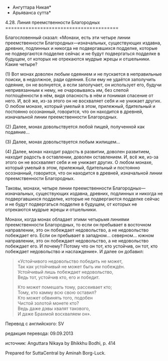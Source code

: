 * Ангуттара Никая*
* Арьяванса сутта*

4\.28\. Линия преемственности Благородных
\=\=\=\=\=\=\=\=\=\=\=\=\=\=\=\=\=\=\=\=\=\=\=\=\=\=\=\=\=\=\=\=\=\=\=\=\=\=\=

Благословенный сказал: «Монахи, есть эти четыре линии преемственности Благородных—изначальных, существующих издавна, древних, подлинных и никогда не подвергавшихся подделке, которые не подвергаются подделке сейчас и не будут подвергаться подделке в будущем, от которых не отрекаются мудрые жрецы и отшельники\. Какие четыре?

\(1\) Вот монах доволен любым одеянием и не пускается в неправильные поиски, в недолжное, ради одеяния\. Если ему не удаётся заполучить одеяние, он не волнуется, а если заполучает, он использует его, будучи непривязанным к нему, не очаровываясь им, без слепой поглощённости в нём, видя опасность в нём и понимая спасение от него\. И, всё же, из\-за этого он не восхваляет себя и не унижает других\. О любом монахе, который умелый в этом, прилежный, бдительный и постоянно осознанный, говорится, что он находится в древней, изначальной линии преемственности Благородных\.

\(2\) Далее, монах довольствуется любой пищей, полученной как подаяние…

\(3\) Далее, монах довольствуется любым жилищем…

\(4\) Далее, монах находит радость в развитии, доволен развитием, находит радость в оставлении, доволен оставлением\. И, всё же, из\-за этого он не восхваляет себя и не унижает других\. О любом монахе, который умелый в этом, прилежный, бдительный и постоянно осознанный, говорится, что он находится в древней, изначальной линии преемственности Благородных\.

Таковы, монахи, четыре линии преемственности Благородных—изначальных, существующих издавна, древних, подлинных и никогда не подвергавшихся подделке, которые не подвергаются подделке сейчас и не будут подвергаться подделке в будущем, от которых не отрекаются мудрые жрецы и отшельники\.

Монахи, когда монах обладает этими четырьмя линиями преемственности Благородных, то если он пребывает в восточном направлении, это он побеждает недовольство, а не недовольство побеждает его\. Если он пребывает в западном… северном… южном направлении, это он побеждает недовольство, а не недовольство побеждает его\. И почему? Потому что он тот, кто устойчив, он тот, кто побеждает недовольство и наслаждение»\. И далее он добавил:

> «Устойчивого недовольство победить не может,  
> Так как устойчивый не может быть им побеждён\.  
> Устойчивый лишь побеждает недовольство,  
> Ведь тот, устойчив кто, его и победит\.  
>   
> Кто может помешать тому, рассеивает кто;  
> Тому, кто камму всю свою оставил?  
> Кто может обвинять того, подобен  
> Чистой золотой монете кто?  
> Ведь даже дэвы хвалят такового,  
> И даже Брахмой восхваляем он»\.

Перевод с английского: SV

редакция перевода: 09\.09\.2013

источник: Anguttara Nikaya by Bhikkhu Bodhi, p\. 414

Prepared for SuttaCentral by Aminah Borg\-Luck\.